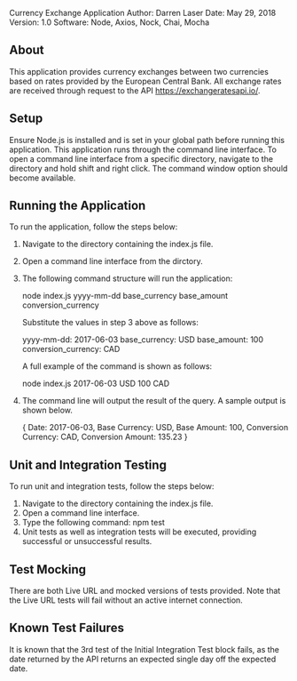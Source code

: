 Currency Exchange Application
Author: Darren Laser
Date: May 29, 2018
Version: 1.0
Software: Node, Axios, Nock, Chai, Mocha

About
-----

This application provides currency exchanges between two currencies based on rates provided by the European Central Bank. 
All exchange rates are received through request to the API https://exchangeratesapi.io/.

Setup
-----
Ensure Node.js is installed and is set in your global path before running this application. 
This application runs through the command line interface.
To open a command line interface from a specific directory, navigate to the directory and hold shift and right click.
The command window option should become available.

Running the Application
-----------------------
To run the application, follow the steps below:

1. Navigate to the directory containing the index.js file.
2. Open a command line interface from the dirctory.
3. The following command structure will run the application:

	node index.js yyyy-mm-dd base_currency base_amount conversion_currency
	
	Substitute the values in step 3 above as follows:

	yyyy-mm-dd: 2017-06-03
	base_currency: USD
	base_amount: 100
	conversion_currency: CAD

	A full example of the command is shown as follows:

	node index.js 2017-06-03 USD 100 CAD

4. The command line will output the result of the query. A sample output is shown below.

	{
   	  Date: 2017-06-03,
          Base Currency: USD,
          Base Amount: 100,
          Conversion Currency: CAD,
          Conversion Amount: 135.23
        }

Unit and Integration Testing
----------------------------
To run unit and integration tests, follow the steps below:

1. Navigate to the directory containing the index.js file.
2. Open a command line interface.
3. Type the following command: npm test
4. Unit tests as well as integration tests will be executed, providing successful or unsuccessful results.

Test Mocking
------------
There are both Live URL and mocked versions of tests provided. Note that the Live URL tests will fail without
an active internet connection.

Known Test Failures
-------------------
It is known that the 3rd test of the Initial Integration Test block fails, as the date returned by the API returns an expected
single day off the expected date.
